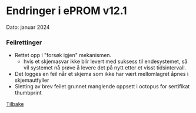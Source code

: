 # Endringer i ePROM v12.1
Dato: januar 2024

### Feilrettinger
- Rettet opp i "forsøk igjen" mekanismen.
  - hvis et skjemasvar ikke blir levert med suksess til endesystemet, så vil systemet nå prøve å levere det på nytt etter et visst tidsintervall.
- Det logges en feil når et skjema som ikke har vært mellomlagret åpnes i skjemautfyller
- Sletting av brev feilet grunnet manglende oppsett i octopus for sertifikat thumbprint

[Tilbake](./Releaselist)
